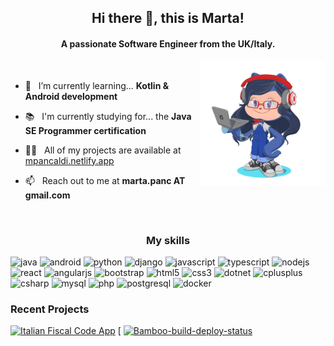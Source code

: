 

<!--
**martapanc/martapanc** is a ✨ _special_ ✨ repository because its `README.md` (this file) appears on your GitHub profile.

Here are some ideas to get you started:

- 🔭 I’m currently working on ...
- 🌱 I’m currently learning ...
- 👯 I’m looking to collaborate on ...
- 🤔 I’m looking for help with ...
- 💬 Ask me about ...
- 📫 How to reach me: ...
- 😄 Pronouns: ...
- ⚡ Fun fact: ...
-->

<h2 align="center">Hi there 👋, this is Marta!</h2>
<h4 align="center">A passionate Software Engineer from the UK/Italy.</h4>

<img align ="right" src="https://github.com/martapanc/martapanc/raw/master/pics/octocat-flipped.png" width="200" height="200">

<br/>

- 🌱 &nbsp; I’m currently learning... **Kotlin & Android development**

- 📚 &nbsp; I'm currently studying for... the **Java SE Programmer certification**

- 👨‍💻 &nbsp; All of my projects are available at [mpancaldi.netlify.app](https://mpancaldi.netlify.app/projects)

- 📫 &nbsp; Reach out to me at **marta.panc AT gmail.com**

<br/>

<h3 align="center">My skills</h3>

<p align="left">
<img src="https://konpa.github.io/devicon/devicon.git/icons/java/java-original-wordmark.svg" alt="java" width="40" height="40"/>
<img src="https://konpa.github.io/devicon/devicon.git/icons/android/android-original.svg" alt="android" width="40" height="40"/>
<img src="https://konpa.github.io/devicon/devicon.git/icons/python/python-original.svg" alt="python" width="40" height="40"/>
<img src="https://konpa.github.io/devicon/devicon.git/icons/django/django-original.svg" alt="django" width="40" height="40"/>
<img src="https://konpa.github.io/devicon/devicon.git/icons/javascript/javascript-original.svg" alt="javascript" width="40" height="40"/>
<img src="https://konpa.github.io/devicon/devicon.git/icons/typescript/typescript-original.svg" alt="typescript" width="40" height="40"/>
<img src="https://konpa.github.io/devicon/devicon.git/icons/nodejs/nodejs-original.svg" alt="nodejs" width="40" height="40"/>
<img src="https://konpa.github.io/devicon/devicon.git/icons/react/react-original-wordmark.svg" alt="react" width="40" height="40"/>
<img src="https://konpa.github.io/devicon/devicon.git/icons/angularjs/angularjs-original.svg" alt="angularjs" width="40" height="40"/>
<img src="https://konpa.github.io/devicon/devicon.git/icons/bootstrap/bootstrap-plain-wordmark.svg" alt="bootstrap" width="40" height="40"/>
<img src="https://konpa.github.io/devicon/devicon.git/icons/html5/html5-original-wordmark.svg" alt="html5" width="40" height="40"/>
<img src="https://konpa.github.io/devicon/devicon.git/icons/css3/css3-original-wordmark.svg" alt="css3" width="40" height="40"/>
<img src="https://konpa.github.io/devicon/devicon.git/icons/dot-net/dot-net-original-wordmark.svg" alt="dotnet" width="40" height="40"/>
<img src="https://konpa.github.io/devicon/devicon.git/icons/cplusplus/cplusplus-original.svg" alt="cplusplus" width="40" height="40"/>
<img src="https://konpa.github.io/devicon/devicon.git/icons/csharp/csharp-original.svg" alt="csharp" width="40" height="40"/>
<img src="https://konpa.github.io/devicon/devicon.git/icons/mysql/mysql-original-wordmark.svg" alt="mysql" width="40" height="40"/>
<img src="https://konpa.github.io/devicon/devicon.git/icons/php/php-original.svg" alt="php" width="40" height="40"/>
<img src="https://konpa.github.io/devicon/devicon.git/icons/postgresql/postgresql-original-wordmark.svg" alt="postgresql" width="40" height="40"/>
<img src="https://konpa.github.io/devicon/devicon.git/icons/docker/docker-original-wordmark.svg" alt="docker" width="40" height="40"/>
</p>

<h3>Recent Projects</h3>

<!-- [![Twitch Slack notifier](https://github-readme-stats.vercel.app/api/pin/?username=martapanc&repo=Twitch-notifier)](https://github.com/martapanc/Twitch-notifier) -->
[![Italian Fiscal Code App](https://github-readme-stats.vercel.app/api/pin/?username=martapanc&repo=ItalianFiscalCodeCalculatorApp)](https://github.com/martapanc/ItalianFiscalCodeCalculatorApp)
[<!-- ![My website](https://github-readme-stats.vercel.app/api/pin/?username=martapanc&repo=react-gh-pages)](https://github.com/martapanc/react-gh-pages) -->
[![Bamboo-build-deploy-status](https://github-readme-stats.vercel.app/api/pin/?username=martapanc&repo=Bamboo-build-deploy-status)](https://github.com/martapanc/Bamboo-build-deploy-status) 
